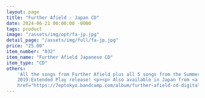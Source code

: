 ```yaml
---
layout: page
title: "Further Afield - Japan CD"
date: 2024-06-21 00:00:00 -0000
tags: product
image: "/assets/img/opt/fa-jp.jpg"
detail_page: "/assets/img/full/fa-jp.jpg"
price: "25.00"
item_number: "032"
item_name: "Further Afield Japanese CD"
item_type: "CD"
others:
    'All the songs from Further Afield plus all 5 songs from the Summer
    2019:Extended Play release! <p><p> Also available in Japan from <a
    href="https://7eptokyo.bandcamp.com/album/further-afield-cd-digital">7ep</a>'
---
```

